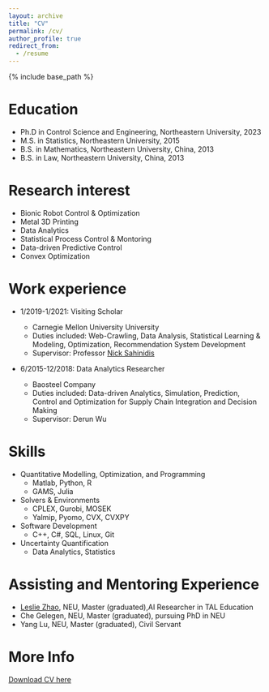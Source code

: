 ```yaml
---
layout: archive
title: "CV"
permalink: /cv/
author_profile: true
redirect_from:
  - /resume
---
```


{% include base_path %}

Education
======
* Ph.D in Control Science and Engineering, Northeastern University, 2023
* M.S. in Statistics, Northeastern University, 2015
* B.S. in Mathematics, Northeastern University, China, 2013
* B.S. in Law, Northeastern University, China, 2013

Research interest
======
* Bionic Robot Control & Optimization
* Metal 3D Printing
* Data Analytics
* Statistical Process Control & Montoring
* Data-driven Predictive Control 
* Convex Optimization

Work experience
======
* 1/2019-1/2021: Visiting Scholar
  * Carnegie Mellon University University
  * Duties included: Web-Crawling, Data Analysis, Statistical Learning & Modeling, Optimization, Recommendation System Development
  * Supervisor: Professor [Nick Sahinidis](https://chbe.gatech.edu/people/nick-sahinidis)

* 6/2015-12/2018: Data Analytics Researcher
  * Baosteel Company
  * Duties included: Data-driven Analytics, Simulation, Prediction, Control and Optimization for Supply Chain Integration and Decision Making
  * Supervisor: Derun Wu
  
Skills
======
* Quantitative Modelling, Optimization, and Programming
  * Matlab, Python, R
  * GAMS, Julia 
* Solvers & Environments
  * CPLEX, Gurobi, MOSEK
  * Yalmip, Pyomo, CVX, CVXPY
* Software Development
  * C++, C#, SQL, Linux, Git
* Uncertainty Quantification
  * Data Analytics, Statistics

Assisting and Mentoring Experience
======
* <a href="https://github.com/LeslieZhoa"> Leslie Zhao</a>, NEU, Master (graduated),AI Researcher in TAL Education 
* Che Gelegen, NEU, Master (graduated), pursuing PhD in NEU
* Yang Lu, NEU, Master (graduated), Civil Servant

More Info
======
[Download CV here](https://meetyangyang.github.io/files/cv_eng.pdf)
